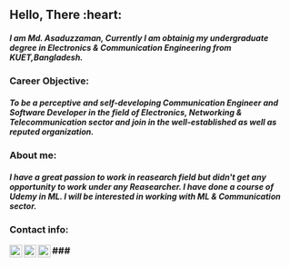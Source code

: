 <h2>Hello, There :heart:</h2>
<h5>I am <b>Md. Asaduzzaman,</b> Currently I am obtainig my undergraduate degree in Electronics & Communication Engineering from KUET,Bangladesh. </h5>
<h3>Career Objective:
    <h5>To be a perceptive and self-developing Communication Engineer and Software Developer in the field of Electronics, Networking & Telecommunication sector and join in the well-established as well as reputed organization.</h5>
</h3>
<h3>About me:
    <h5>I have a great passion to work in reasearch field but didn't get any opportunity to work under any Reasearcher. I have done a course of Udemy in ML. I will be interested in working with ML & Communication sector.</h5>
</h3>
<h3>Contact info:
<p>
<a href="https://www.linkedin.com/in/md-asaduzzaman-b5a45b18a/">
  <img align="left" alt="Asaduzzaman-linkedin" width="22px" src="https://cdn.jsdelivr.net/npm/simple-icons@v3/icons/linkedin.svg">
</a>
<a href="https://www.facebook.com/asaduzzaman.shourav.5/">
  <img align="left" alt="Asasuzzaman" width="22px" src="https://cdn.jsdelivr.net/npm/simple-icons@v3/icons/facebook.svg">
</a>
  ### <asaduzzaman1709047@stud.kuet.ac.bd>
  <img align="left" alt="Asaduzzaman" width="22px" src="https://cdn.jsdelivr.net/npm/simple-icons@v3/icons/email.svg">
</p>
</h3>
